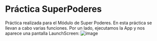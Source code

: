 # Práctica SuperPoderes
Práctica realizada para el Módulo de Super Poderes. En esta práctica se llevan a cabo varias funciones.
Por un lado, ejecutamos la App y nos aparece una pantalla LaunchScreen:
![image](https://github.com/sergio97re/SuperPoderes/assets/126094274/c779ae38-abb5-4a26-a073-07b69d686ca0)

